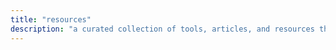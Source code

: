 ```yaml
---
title: "resources"
description: "a curated collection of tools, articles, and resources that i find valuable in my design practice."
---
```

